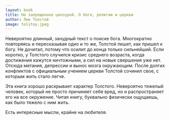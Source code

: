 ```yaml
---
layout: book
title: Не запрещенное цензурой. О боге, религии и церкви
author: Лев Толстой
image: tolstoy.jpeg
---
```


Невероятно длинный, занудный текст о поиске бога. Многократно повторяясь и
пересказывая одно и то же, Толстой пишет, как пришел к богу. Не дочитал, потому
что осилит до конца только сильнейший. Если коротко, у Толстого случился кризис
среднего возраста, когда достижения кажутся ничтожными, а сил на новые свершения
уже нет. Отсюда метания, депрессии и вынос мозга окружающим. После долгих
конфликтов с официальным учением церкви Толстой сочинил свое, с которым жить
стало легче.

Эта книга хорошо раскрывает характер Толстого. Невероятно тяжелый человек,
который не просто причиняет себе вред, но и распространяет его на все
окружение. Читая книгу, буквально физически ощущаешь, как было тяжело с ним
жить.

Есть интересные мысли, крайне на любителя.
